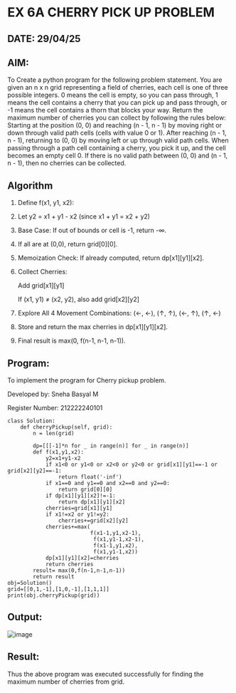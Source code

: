 # EX 6A CHERRY PICK UP PROBLEM
## DATE: 29/04/25

## AIM:
To Create a python program for the following problem statement.
You are given an n x n grid representing a field of cherries, each cell is one of three possible integers.
0	means the cell is empty, so you can pass through,
1	means the cell contains a cherry that you can pick up and pass through, or
-1 means the cell contains a thorn that blocks your way.
Return the maximum number of cherries you can collect by following the rules below:
Starting at the position (0, 0) and reaching (n - 1, n - 1) by moving right or down through valid path cells (cells with value 0 or 1).
After reaching (n - 1, n - 1), returning to (0, 0) by moving left or up through valid path cells.
When passing through a path cell containing a cherry, you pick it up, and the cell becomes an empty cell 0. If there is no valid path between (0, 0) and (n - 1, n - 1), then no cherries can be collected.


## Algorithm
1. Define f(x1, y1, x2):

2. Let y2 = x1 + y1 - x2 (since x1 + y1 = x2 + y2)

3. Base Case: If out of bounds or cell is -1, return -∞.

4. If all are at (0,0), return grid[0][0].

5. Memoization Check: If already computed, return dp[x1][y1][x2].

6. Collect Cherries:

   Add grid[x1][y1]

   If (x1, y1) ≠ (x2, y2), also add grid[x2][y2]

7. Explore All 4 Movement Combinations: (←, ←), (↑, ↑), (←, ↑), (↑, ←)

8. Store and return the max cherries in dp[x1][y1][x2].

9. Final result is max(0, f(n-1, n-1, n-1)).

## Program:

To implement the program for Cherry pickup problem.

Developed by: Sneha Basyal M 

Register Number: 212222240101 

```
class Solution:
    def cherryPickup(self, grid):
        n = len(grid)
 
        dp=[[[-1]*n for _ in range(n)] for _ in range(n)]
        def f(x1,y1,x2):
            y2=x1+y1-x2
            if x1<0 or y1<0 or x2<0 or y2<0 or grid[x1][y1]==-1 or grid[x2][y2]==-1:
                return float('-inf')
            if x1==0 and y1==0 and x2==0 and y2==0:
                return grid[0][0]
            if dp[x1][y1][x2]!=-1:
                return dp[x1][y1][x2]
            cherries=grid[x1][y1]
            if x1!=x2 or y1!=y2:
                cherries+=grid[x2][y2]
            cherries+=max(
                          f(x1-1,y1,x2-1),
                           f(x1,y1-1,x2-1),
                           f(x1-1,y1,x2),
                           f(x1,y1-1,x2))
            dp[x1][y1][x2]=cherries
            return cherries
        result= max(0,f(n-1,n-1,n-1))
        return result
obj=Solution()
grid=[[0,1,-1],[1,0,-1],[1,1,1]]        
print(obj.cherryPickup(grid))
```
## Output:
![image](https://github.com/user-attachments/assets/9273d869-09e7-4ef2-8240-012e3af3d0c1)


## Result:
Thus the above program was executed successfully for finding the maximum number of cherries from grid.
